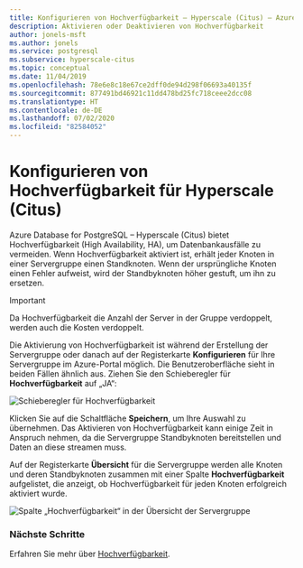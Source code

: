 ```yaml
---
title: Konfigurieren von Hochverfügbarkeit – Hyperscale (Citus) – Azure Database for PostgreSQL
description: Aktivieren oder Deaktivieren von Hochverfügbarkeit
author: jonels-msft
ms.author: jonels
ms.service: postgresql
ms.subservice: hyperscale-citus
ms.topic: conceptual
ms.date: 11/04/2019
ms.openlocfilehash: 78e6e8c18e67ce2dff0de94d298f06693a40135f
ms.sourcegitcommit: 877491bd46921c11dd478bd25fc718ceee2dcc08
ms.translationtype: HT
ms.contentlocale: de-DE
ms.lasthandoff: 07/02/2020
ms.locfileid: "82584052"
---
```

# <a name="configure-hyperscale-citus-high-availability"></a>Konfigurieren von Hochverfügbarkeit für Hyperscale (Citus)

Azure Database for PostgreSQL – Hyperscale (Citus) bietet Hochverfügbarkeit (High Availability, HA), um Datenbankausfälle zu vermeiden. Wenn Hochverfügbarkeit aktiviert ist, erhält jeder Knoten in einer Servergruppe einen Standknoten. Wenn der ursprüngliche Knoten einen Fehler aufweist, wird der Standbyknoten höher gestuft, um ihn zu ersetzen.

> [!IMPORTANT]
> Da Hochverfügbarkeit die Anzahl der Server in der Gruppe verdoppelt, werden auch die Kosten verdoppelt.

Die Aktivierung von Hochverfügbarkeit ist während der Erstellung der Servergruppe oder danach auf der Registerkarte **Konfigurieren** für Ihre Servergruppe im Azure-Portal möglich. Die Benutzeroberfläche sieht in beiden Fällen ähnlich aus. Ziehen Sie den Schieberegler für **Hochverfügbarkeit** auf „JA“:

![Schieberegler für Hochverfügbarkeit](./media/howto-hyperscale-high-availability/01-ha-slider.png)

Klicken Sie auf die Schaltfläche **Speichern**, um Ihre Auswahl zu übernehmen. Das Aktivieren von Hochverfügbarkeit kann einige Zeit in Anspruch nehmen, da die Servergruppe Standbyknoten bereitstellen und Daten an diese streamen muss.

Auf der Registerkarte **Übersicht** für die Servergruppe werden alle Knoten und deren Standbyknoten zusammen mit einer Spalte **Hochverfügbarkeit** aufgelistet, die anzeigt, ob Hochverfügbarkeit für jeden Knoten erfolgreich aktiviert wurde.

![Spalte „Hochverfügbarkeit“ in der Übersicht der Servergruppe](./media/howto-hyperscale-high-availability/02-ha-column.png)

### <a name="next-steps"></a>Nächste Schritte

Erfahren Sie mehr über [Hochverfügbarkeit](concepts-hyperscale-high-availability.md).
